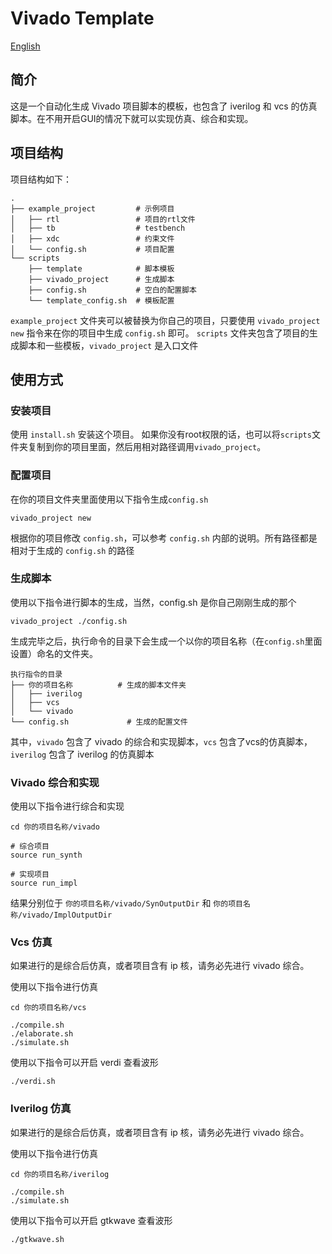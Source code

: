 # Vivado Template

[English](README.md)

## 简介

这是一个自动化生成 Vivado 项目脚本的模板，也包含了 iverilog 和 vcs 的仿真脚本。在不用开启GUI的情况下就可以实现仿真、综合和实现。

## 项目结构

项目结构如下：

```
.
├── example_project         # 示例项目
│   ├── rtl                 # 项目的rtl文件
│   ├── tb                  # testbench
│   ├── xdc                 # 约束文件
│   └── config.sh           # 项目配置
└── scripts
    ├── template            # 脚本模板
    ├── vivado_project      # 生成脚本
    ├── config.sh           # 空白的配置脚本 
    └── template_config.sh  # 模板配置

```

`example_project` 文件夹可以被替换为你自己的项目，只要使用 `vivado_project new` 指令来在你的项目中生成 `config.sh` 即可。 
`scripts` 文件夹包含了项目的生成脚本和一些模板，`vivado_project` 是入口文件

## 使用方式

### 安装项目
使用 `install.sh` 安装这个项目。
如果你没有root权限的话，也可以将`scripts`文件夹复制到你的项目里面，然后用相对路径调用`vivado_project`。

### 配置项目
在你的项目文件夹里面使用以下指令生成`config.sh`

```shell
vivado_project new
```

根据你的项目修改 `config.sh`，可以参考 `config.sh` 内部的说明。所有路径都是相对于生成的 `config.sh` 的路径

### 生成脚本

使用以下指令进行脚本的生成，当然，config.sh 是你自己刚刚生成的那个

```shell
vivado_project ./config.sh
```

生成完毕之后，执行命令的目录下会生成一个以你的项目名称（在`config.sh`里面设置）命名的文件夹。

```
执行指令的目录
├── 你的项目名称          # 生成的脚本文件夹
│   ├── iverilog
│   ├── vcs
│   └── vivado
└── config.sh             # 生成的配置文件
```

其中，`vivado` 包含了 vivado 的综合和实现脚本，`vcs` 包含了vcs的仿真脚本， `iverilog` 包含了 iverilog 的仿真脚本

### Vivado 综合和实现

使用以下指令进行综合和实现

```
cd 你的项目名称/vivado

# 综合项目
source run_synth

# 实现项目
source run_impl 
```

结果分别位于 `你的项目名称/vivado/SynOutputDir` 和 `你的项目名称/vivado/ImplOutputDir`

### Vcs 仿真

如果进行的是综合后仿真，或者项目含有 ip 核，请务必先进行 vivado 综合。

使用以下指令进行仿真

```shell
cd 你的项目名称/vcs

./compile.sh
./elaborate.sh
./simulate.sh
```

使用以下指令可以开启 verdi 查看波形

```shell
./verdi.sh
```

### Iverilog 仿真

如果进行的是综合后仿真，或者项目含有 ip 核，请务必先进行 vivado 综合。

使用以下指令进行仿真

```shell
cd 你的项目名称/iverilog

./compile.sh
./simulate.sh
```

使用以下指令可以开启 gtkwave 查看波形

```shell
./gtkwave.sh
```
